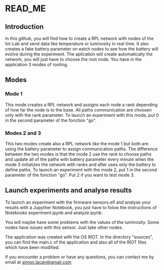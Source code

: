 # READ_ME
## Introduction
In this github, you will find how to create a RPL network with nodes of the Iot-Lab and send data like temperature or luminosity in real time. It also creates a fake battery parameter on eatch nodes to see how the battery will evolve during the experiment. 
The aplication will create automatically the network, you will just have to choose the root node.
You have in the application 3 modes of rooting. 

## Modes
### Mode 1
This mode creates a  RPL network and assigns each node a rank depending of how far the node is to the base. All paths communication are choosen only with the rank parameter. To launch an experiment with this mode, put 0 in the second parameter of the fonction "go".

### Modes 2 and 3
This two modes create also a RPL network like the mode 1 but both are using the battery parameter to assign communication paths. The difference between the two modes is that the mode 2 use the rank to choose paths and update all of the paths with battery parameter every minute when the mode 3 initializes the network with ranks and after uses only the battery to define paths.
To launch an experiment with the mode 2, put 1 in the second parameter of the fonction "go". Put 2 if you want to test mode 3.

## Launch experiments and analyse results
To launch an experiment with the firmware sensors.elf and analyse your results with a Jupyther Notebook, you just have to folow the instructions of Notebooks experiment.ipynb and analyze.ipynb.

You will maybe have some problems with the values of the luminosity. Some nodes have issues with this sensor. Just take other nodes.

The application was created with the OS RIOT. In the directory "sources", you can find the main.c of the application and also all of the RIOT files which have been modified.

If you encounter a problem or have any questions, you can contact me by email at simon.lacan@gmail.com 




